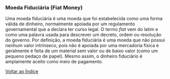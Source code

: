 ### Moeda Fiduciária (Fiat Money)

Uma moeda fiduciária é uma moeda que foi estabelecida como uma forma válida de dinheiro, normalmente apoiada por um regulamento governamental que a declara ter curso legal. O termo _fiat_ vem do latim e como uma palavra usada para descrever um decreto, ordem ou resolução do governo. Por definição, a moeda fiduciária é uma moeda que não possui nenhum valor intrínseco, pois não é apoiada por uma mercadoria física e geralmente é feita de um material sem valor ou de baixo valor (como um pequeno pedaço de papel). Mesmo assim, o dinheiro fiduciário é amplamente aceito como meio de pagamento.

[Voltar ao Índice](../)